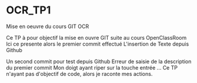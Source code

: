 # OCR_TP1
Mise en oeuvre du cours GIT OCR

Ce TP à pour objectif la mise en ouvre GIT suite au cours OpenClassRoom
Ici ce presente alors le premier commit effectué
L'insertion de Texte depuis Github

Un second commit pour test depuis Github
Erreur de saisie de la description du premier commit
Mon doigt ayant riper sur la touche entrée ...
Ce TP n'ayant pas d'objectif de code, alors je raconte mes actions.
